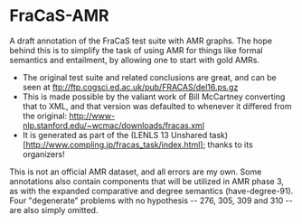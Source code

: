 # FraCaS-AMR
A draft annotation of the FraCaS test suite with AMR graphs.  The hope behind this is to simplify the task of using AMR for things like formal semantics and entailment, by allowing one to start with gold AMRs. 

- The original test suite and related conclusions are great, and can be seen at ftp://ftp.cogsci.ed.ac.uk/pub/FRACAS/del16.ps.gz
- This is made possible by the valiant work of Bill McCartney converting that to XML, and that version was defaulted to whenever it differed from the original:  http://www-nlp.stanford.edu/~wcmac/downloads/fracas.xml
- It is generated as part of the (LENLS 13 Unshared task)[http://www.compling.jp/fracas_task/index.html]; thanks to its organizers!

This is not an official AMR dataset, and all errors are my own.  Some annotations also contain components that will be utilized in AMR phase 3, as with the expanded comparative and degree semantics (have-degree-91).  Four "degenerate" problems with no hypothesis -- 276, 305, 309 and 310 -- are also simply omitted.


